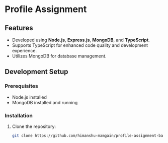 # Profile Assignment

## Features
- Developed using **Node.js**, **Express.js**, **MongoDB**, and **TypeScript**.
- Supports TypeScript for enhanced code quality and development experience.
- Utilizes MongoDB for database management.

## Development Setup

### Prerequisites
- Node.js installed
- MongoDB installed and running

### Installation
1. Clone the repository:
   ```sh
   git clone https://github.com/himanshu-mamgain/profile-assignment-backend.git
